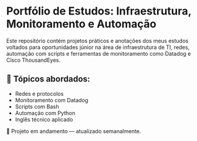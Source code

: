 # Portfólio de Estudos: Infraestrutura, Monitoramento e Automação

Este repositório contém projetos práticos e anotações dos meus estudos voltados para oportunidades júnior na área de infraestrutura de TI, redes, automação com scripts e ferramentas de monitoramento como Datadog e Cisco ThousandEyes.

## 🧩 Tópicos abordados:
- Redes e protocolos
- Monitoramento com Datadog
- Scripts com Bash
- Automação com Python
- Inglês técnico aplicado

📅 Projeto em andamento — atualizado semanalmente.
